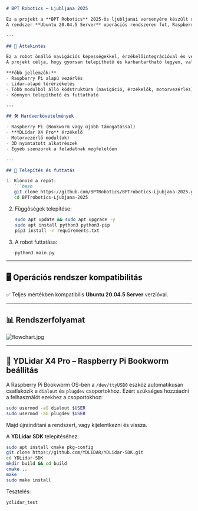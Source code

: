 ````markdown
# BPT Robotics – Ljubljana 2025

Ez a projekt a **BPT Robotics** 2025-ös ljubljanai versenyére készült robotrendszer teljes kódját és dokumentációját tartalmazza.  
A rendszer **Ubuntu 20.04.5 Server** operációs rendszeren fut, Raspberry Pi és egyéb perifériák segítségével.

---

## 📌 Áttekintés

Ez a robot önálló navigációs képességekkel, érzékelőintegrációval és versenyre optimalizált vezérlési logikával rendelkezik.  
A projekt célja, hogy gyorsan telepíthető és karbantartható legyen, valamint biztosítsa a stabil teljesítményt a versenyhelyzetekben.

**Főbb jellemzők:**
- Raspberry Pi alapú vezérlés
- Lidar-alapú térérzékelés
- Több modulból álló kódstruktúra (navigáció, érzékelők, motorvezérlés)
- Könnyen telepíthető és futtatható

---

## 🛠 Hardverkövetelmények

- Raspberry Pi (Bookworm vagy újabb támogatással)
- **YDLidar X4 Pro** érzékelő
- Motorvezérlő modul(ok)
- 3D nyomtatott alkatrészek
- Egyéb szenzorok a feladatnak megfelelően

---

## 🚀 Telepítés és futtatás

1. Klónozd a repót:
   ```bash
   git clone https://github.com/BPTRobotics/BPTrobotics-Ljubjana-2025.git
   cd BPTrobotics-Ljubjana-2025
````

2. Függőségek telepítése:

   ```bash
   sudo apt update && sudo apt upgrade -y
   sudo apt install python3 python3-pip
   pip3 install -r requirements.txt
   ```

3. A robot futtatása:

   ```bash
   python3 main.py
   ```

---

## 🖥 Operációs rendszer kompatibilitás

✅ Teljes mértékben kompatibilis **Ubuntu 20.04.5 Server** verzióval.

---

## 📊 Rendszerfolyamat

![flowchart.jpg](flowchart.jpg)

---

## 📄 YDLidar X4 Pro – Raspberry Pi Bookworm beállítás

A Raspberry Pi Bookworm OS-ben a `/dev/ttyUSB0` eszköz automatikusan csatlakozik a `dialout` és `plugdev` csoportokhoz.
Ezért szükséges hozzáadni a felhasználót ezekhez a csoportokhoz:

```bash
sudo usermod -aG dialout $USER
sudo usermod -aG plugdev $USER
```

Majd újraindítani a rendszert, vagy kijelentkezni és vissza.

A **YDLidar SDK** telepítéséhez:

```bash
sudo apt install cmake pkg-config
git clone https://github.com/YDLIDAR/YDLidar-SDK.git
cd YDLidar-SDK
mkdir build && cd build
cmake ..
make
sudo make install
```

Tesztelés:

```bash
ydlidar_test
```
